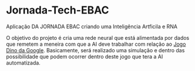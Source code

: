 # Jornada-Tech-EBAC
Aplicação DA JORNADA EBAC criando uma Inteligência Artficila e  RNA

O objetivo do projeto é cria uma rede neural que está alimentada por dados que remetem a meneira com que a AI deve trabalhar com relação ao [Jogo Dino da Google](https://dinorunner.com/pt/). Basicamente, será realizado uma simulação e dentro das possibilidade que podem ocorrer dentro deste jogo que tera a AI automatizada.

